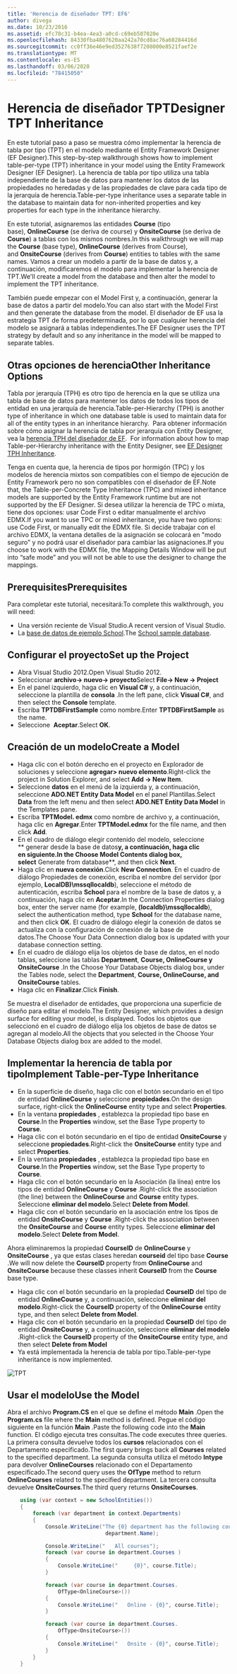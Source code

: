 ```yaml
---
title: 'Herencia de diseñador TPT: EF6'
author: divega
ms.date: 10/23/2016
ms.assetid: efc78c31-b4ea-4ea3-a0cd-c69eb507020e
ms.openlocfilehash: 84330fba4807620aa242a70cd8ac76a60284416d
ms.sourcegitcommit: cc0ff36e46e9ed3527638f7208000e8521faef2e
ms.translationtype: MT
ms.contentlocale: es-ES
ms.lasthandoff: 03/06/2020
ms.locfileid: "78415050"
---
```

# <a name="designer-tpt-inheritance"></a><span data-ttu-id="fbb00-102">Herencia de diseñador TPT</span><span class="sxs-lookup"><span data-stu-id="fbb00-102">Designer TPT Inheritance</span></span>
<span data-ttu-id="fbb00-103">En este tutorial paso a paso se muestra cómo implementar la herencia de tabla por tipo (TPT) en el modelo mediante el Entity Framework Designer (EF Designer).</span><span class="sxs-lookup"><span data-stu-id="fbb00-103">This step-by-step walkthrough shows how to implement table-per-type (TPT) inheritance in your model using the Entity Framework Designer (EF Designer).</span></span> <span data-ttu-id="fbb00-104">La herencia de tabla por tipo utiliza una tabla independiente de la base de datos para mantener los datos de las propiedades no heredadas y de las propiedades de clave para cada tipo de la jerarquía de herencia.</span><span class="sxs-lookup"><span data-stu-id="fbb00-104">Table-per-type inheritance uses a separate table in the database to maintain data for non-inherited properties and key properties for each type in the inheritance hierarchy.</span></span>

<span data-ttu-id="fbb00-105">En este tutorial, asignaremos las entidades **Course** (tipo base), **OnlineCourse** (se deriva de course) y **OnsiteCourse** (se deriva de **Course**) a tablas con los mismos nombres.</span><span class="sxs-lookup"><span data-stu-id="fbb00-105">In this walkthrough we will map the **Course** (base type), **OnlineCourse** (derives from Course), and **OnsiteCourse** (derives from **Course**) entities to tables with the same names.</span></span> <span data-ttu-id="fbb00-106">Vamos a crear un modelo a partir de la base de datos y, a continuación, modificaremos el modelo para implementar la herencia de TPT.</span><span class="sxs-lookup"><span data-stu-id="fbb00-106">We'll create a model from the database and then alter the model to implement the TPT inheritance.</span></span>

<span data-ttu-id="fbb00-107">También puede empezar con el Model First y, a continuación, generar la base de datos a partir del modelo.</span><span class="sxs-lookup"><span data-stu-id="fbb00-107">You can also start with the Model First and then generate the database from the model.</span></span> <span data-ttu-id="fbb00-108">El diseñador de EF usa la estrategia TPT de forma predeterminada, por lo que cualquier herencia del modelo se asignará a tablas independientes.</span><span class="sxs-lookup"><span data-stu-id="fbb00-108">The EF Designer uses the TPT strategy by default and so any inheritance in the model will be mapped to separate tables.</span></span>

## <a name="other-inheritance-options"></a><span data-ttu-id="fbb00-109">Otras opciones de herencia</span><span class="sxs-lookup"><span data-stu-id="fbb00-109">Other Inheritance Options</span></span>

<span data-ttu-id="fbb00-110">Tabla por jerarquía (TPH) es otro tipo de herencia en la que se utiliza una tabla de base de datos para mantener los datos de todos los tipos de entidad en una jerarquía de herencia.</span><span class="sxs-lookup"><span data-stu-id="fbb00-110">Table-per-Hierarchy (TPH) is another type of inheritance in which one database table is used to maintain data for all of the entity types in an inheritance hierarchy.</span></span><span data-ttu-id="fbb00-111">  Para obtener información sobre cómo asignar la herencia de tabla por jerarquía con Entity Designer, vea la [herencia TPH del diseñador de EF](~/ef6/modeling/designer/inheritance/tph.md).</span><span class="sxs-lookup"><span data-stu-id="fbb00-111">  For information about how to map Table-per-Hierarchy inheritance with the Entity Designer, see [EF Designer TPH Inheritance](~/ef6/modeling/designer/inheritance/tph.md).</span></span> 

<span data-ttu-id="fbb00-112">Tenga en cuenta que, la herencia de tipos por hormigón (TPC) y los modelos de herencia mixtos son compatibles con el tiempo de ejecución de Entity Framework pero no son compatibles con el diseñador de EF.</span><span class="sxs-lookup"><span data-stu-id="fbb00-112">Note that, the Table-per-Concrete Type Inheritance (TPC) and mixed inheritance models are supported by the Entity Framework runtime but are not supported by the EF Designer.</span></span> <span data-ttu-id="fbb00-113">Si desea utilizar la herencia de TPC o mixta, tiene dos opciones: usar Code First o editar manualmente el archivo EDMX.</span><span class="sxs-lookup"><span data-stu-id="fbb00-113">If you want to use TPC or mixed inheritance, you have two options: use Code First, or manually edit the EDMX file.</span></span> <span data-ttu-id="fbb00-114">Si decide trabajar con el archivo EDMX, la ventana detalles de la asignación se colocará en "modo seguro" y no podrá usar el diseñador para cambiar las asignaciones.</span><span class="sxs-lookup"><span data-stu-id="fbb00-114">If you choose to work with the EDMX file, the Mapping Details Window will be put into “safe mode” and you will not be able to use the designer to change the mappings.</span></span>

## <a name="prerequisites"></a><span data-ttu-id="fbb00-115">Prerequisites</span><span class="sxs-lookup"><span data-stu-id="fbb00-115">Prerequisites</span></span>

<span data-ttu-id="fbb00-116">Para completar este tutorial, necesitará:</span><span class="sxs-lookup"><span data-stu-id="fbb00-116">To complete this walkthrough, you will need:</span></span>

- <span data-ttu-id="fbb00-117">Una versión reciente de Visual Studio.</span><span class="sxs-lookup"><span data-stu-id="fbb00-117">A recent version of Visual Studio.</span></span>
- <span data-ttu-id="fbb00-118">La [base de datos de ejemplo School](~/ef6/resources/school-database.md).</span><span class="sxs-lookup"><span data-stu-id="fbb00-118">The [School sample database](~/ef6/resources/school-database.md).</span></span>

## <a name="set-up-the-project"></a><span data-ttu-id="fbb00-119">Configurar el proyecto</span><span class="sxs-lookup"><span data-stu-id="fbb00-119">Set up the Project</span></span>

-   <span data-ttu-id="fbb00-120">Abra Visual Studio 2012.</span><span class="sxs-lookup"><span data-stu-id="fbb00-120">Open Visual Studio 2012.</span></span>
-   <span data-ttu-id="fbb00-121">Seleccionar **archivo-&gt; nuevo-&gt; proyecto**</span><span class="sxs-lookup"><span data-stu-id="fbb00-121">Select **File-&gt; New -&gt; Project**</span></span>
-   <span data-ttu-id="fbb00-122">En el panel izquierdo, haga clic en **Visual C\#** y, a continuación, seleccione la plantilla de **consola** .</span><span class="sxs-lookup"><span data-stu-id="fbb00-122">In the left pane, click **Visual C\#**, and then select the **Console** template.</span></span>
-   <span data-ttu-id="fbb00-123">Escriba **TPTDBFirstSample** como nombre.</span><span class="sxs-lookup"><span data-stu-id="fbb00-123">Enter **TPTDBFirstSample** as the name.</span></span>
-   <span data-ttu-id="fbb00-124">Seleccione  **Aceptar**.</span><span class="sxs-lookup"><span data-stu-id="fbb00-124">Select **OK**.</span></span>

## <a name="create-a-model"></a><span data-ttu-id="fbb00-125">Creación de un modelo</span><span class="sxs-lookup"><span data-stu-id="fbb00-125">Create a Model</span></span>

-   <span data-ttu-id="fbb00-126">Haga clic con el botón derecho en el proyecto en Explorador de soluciones y seleccione **agregar&gt; nuevo elemento**.</span><span class="sxs-lookup"><span data-stu-id="fbb00-126">Right-click the project in Solution Explorer, and select **Add -&gt; New Item**.</span></span>
-   <span data-ttu-id="fbb00-127">Seleccione **datos** en el menú de la izquierda y, a continuación, seleccione **ADO.NET Entity Data Model** en el panel Plantillas.</span><span class="sxs-lookup"><span data-stu-id="fbb00-127">Select **Data** from the left menu and then select **ADO.NET Entity Data Model** in the Templates pane.</span></span>
-   <span data-ttu-id="fbb00-128">Escriba **TPTModel. edmx** como nombre de archivo y, a continuación, haga clic en **Agregar**.</span><span class="sxs-lookup"><span data-stu-id="fbb00-128">Enter **TPTModel.edmx** for the file name, and then click **Add**.</span></span>
-   <span data-ttu-id="fbb00-129">En el cuadro de diálogo elegir contenido del modelo, seleccione ** generar desde la base de datos**y, a continuación, haga clic en **siguiente**.</span><span class="sxs-lookup"><span data-stu-id="fbb00-129">In the Choose Model Contents dialog box, select** Generate from database**, and then click **Next**.</span></span>
-   <span data-ttu-id="fbb00-130">Haga clic en **nueva conexión**.</span><span class="sxs-lookup"><span data-stu-id="fbb00-130">Click **New Connection**.</span></span>
    <span data-ttu-id="fbb00-131">En el cuadro de diálogo Propiedades de conexión, escriba el nombre del servidor (por ejemplo, **LocalDB)\\mssqllocaldb**), seleccione el método de autenticación, escriba **School** para el nombre de la base de datos y, a continuación, haga clic en **Aceptar**.</span><span class="sxs-lookup"><span data-stu-id="fbb00-131">In the Connection Properties dialog box, enter the server name (for example, **(localdb)\\mssqllocaldb**), select the authentication method, type **School** for the database name, and then click **OK**.</span></span>
    <span data-ttu-id="fbb00-132">El cuadro de diálogo elegir la conexión de datos se actualiza con la configuración de conexión de la base de datos.</span><span class="sxs-lookup"><span data-stu-id="fbb00-132">The Choose Your Data Connection dialog box is updated with your database connection setting.</span></span>
-   <span data-ttu-id="fbb00-133">En el cuadro de diálogo elija los objetos de base de datos, en el nodo tablas, seleccione las tablas **Department**, **Course, OnlineCourse y OnsiteCourse** .</span><span class="sxs-lookup"><span data-stu-id="fbb00-133">In the Choose Your Database Objects dialog box, under the Tables node, select the **Department**, **Course, OnlineCourse, and OnsiteCourse** tables.</span></span>
-   <span data-ttu-id="fbb00-134">Haga clic en **Finalizar**.</span><span class="sxs-lookup"><span data-stu-id="fbb00-134">Click **Finish**.</span></span>

<span data-ttu-id="fbb00-135">Se muestra el diseñador de entidades, que proporciona una superficie de diseño para editar el modelo.</span><span class="sxs-lookup"><span data-stu-id="fbb00-135">The Entity Designer, which provides a design surface for editing your model, is displayed.</span></span> <span data-ttu-id="fbb00-136">Todos los objetos que seleccionó en el cuadro de diálogo elija los objetos de base de datos se agregan al modelo.</span><span class="sxs-lookup"><span data-stu-id="fbb00-136">All the objects that you selected in the Choose Your Database Objects dialog box are added to the model.</span></span>

## <a name="implement-table-per-type-inheritance"></a><span data-ttu-id="fbb00-137">Implementar la herencia de tabla por tipo</span><span class="sxs-lookup"><span data-stu-id="fbb00-137">Implement Table-per-Type Inheritance</span></span>

-   <span data-ttu-id="fbb00-138">En la superficie de diseño, haga clic con el botón secundario en el tipo de entidad **OnlineCourse** y seleccione **propiedades**.</span><span class="sxs-lookup"><span data-stu-id="fbb00-138">On the design surface, right-click the **OnlineCourse** entity type and select **Properties**.</span></span>
-   <span data-ttu-id="fbb00-139">En la ventana **propiedades** , establezca la propiedad tipo base en **Course**.</span><span class="sxs-lookup"><span data-stu-id="fbb00-139">In the **Properties** window, set the Base Type property to **Course**.</span></span>
-   <span data-ttu-id="fbb00-140">Haga clic con el botón secundario en el tipo de entidad **OnsiteCourse** y seleccione **propiedades**.</span><span class="sxs-lookup"><span data-stu-id="fbb00-140">Right-click the **OnsiteCourse** entity type and select **Properties**.</span></span>
-   <span data-ttu-id="fbb00-141">En la ventana **propiedades** , establezca la propiedad tipo base en **Course**.</span><span class="sxs-lookup"><span data-stu-id="fbb00-141">In the **Properties** window, set the Base Type property to **Course**.</span></span>
-   <span data-ttu-id="fbb00-142">Haga clic con el botón secundario en la Asociación (la línea) entre los tipos de entidad **OnlineCourse** y **Course** .</span><span class="sxs-lookup"><span data-stu-id="fbb00-142">Right-click the association (the line) between the **OnlineCourse** and **Course** entity types.</span></span>
    <span data-ttu-id="fbb00-143">Seleccione **eliminar del modelo**.</span><span class="sxs-lookup"><span data-stu-id="fbb00-143">Select **Delete from Model**.</span></span>
-   <span data-ttu-id="fbb00-144">Haga clic con el botón secundario en la asociación entre los tipos de entidad **OnsiteCourse** y **Course** .</span><span class="sxs-lookup"><span data-stu-id="fbb00-144">Right-click the association between the **OnsiteCourse** and **Course** entity types.</span></span>
    <span data-ttu-id="fbb00-145">Seleccione **eliminar del modelo**.</span><span class="sxs-lookup"><span data-stu-id="fbb00-145">Select **Delete from Model**.</span></span>

<span data-ttu-id="fbb00-146">Ahora eliminaremos la propiedad **CourseID** de **OnlineCourse** y **OnsiteCourse** , ya que estas clases heredan **courseid** del tipo base **Course** .</span><span class="sxs-lookup"><span data-stu-id="fbb00-146">We will now delete the **CourseID** property from **OnlineCourse** and **OnsiteCourse** because these classes inherit **CourseID** from the **Course** base type.</span></span>

-   <span data-ttu-id="fbb00-147">Haga clic con el botón secundario en la propiedad **CourseID** del tipo de entidad **OnlineCourse** y, a continuación, seleccione **eliminar del modelo**.</span><span class="sxs-lookup"><span data-stu-id="fbb00-147">Right-click the **CourseID** property of the **OnlineCourse** entity type, and then select **Delete from Model**.</span></span>
-   <span data-ttu-id="fbb00-148">Haga clic con el botón secundario en la propiedad **CourseID** del tipo de entidad **OnsiteCourse** y, a continuación, seleccione **eliminar del modelo** .</span><span class="sxs-lookup"><span data-stu-id="fbb00-148">Right-click the **CourseID** property of the **OnsiteCourse** entity type, and then select **Delete from Model**</span></span>
-   <span data-ttu-id="fbb00-149">Ya está implementada la herencia de tabla por tipo.</span><span class="sxs-lookup"><span data-stu-id="fbb00-149">Table-per-type inheritance is now implemented.</span></span>

![TPT](~/ef6/media/tpt.png)

## <a name="use-the-model"></a><span data-ttu-id="fbb00-151">Usar el modelo</span><span class="sxs-lookup"><span data-stu-id="fbb00-151">Use the Model</span></span>

<span data-ttu-id="fbb00-152">Abra el archivo **Program.CS** en el que se define el método **Main** .</span><span class="sxs-lookup"><span data-stu-id="fbb00-152">Open the **Program.cs** file where the **Main** method is defined.</span></span> <span data-ttu-id="fbb00-153">Pegue el código siguiente en la función **Main** .</span><span class="sxs-lookup"><span data-stu-id="fbb00-153">Paste the following code into the **Main** function.</span></span> <span data-ttu-id="fbb00-154">El código ejecuta tres consultas.</span><span class="sxs-lookup"><span data-stu-id="fbb00-154">The code executes three queries.</span></span> <span data-ttu-id="fbb00-155">La primera consulta devuelve todos los **cursos** relacionados con el Departamento especificado.</span><span class="sxs-lookup"><span data-stu-id="fbb00-155">The first query brings back all **Courses** related to the specified department.</span></span> <span data-ttu-id="fbb00-156">La segunda consulta utiliza el método **Intype** para devolver **OnlineCourses** relacionado con el Departamento especificado.</span><span class="sxs-lookup"><span data-stu-id="fbb00-156">The second query uses the **OfType** method to return **OnlineCourses** related to the specified department.</span></span> <span data-ttu-id="fbb00-157">La tercera consulta devuelve **OnsiteCourses**.</span><span class="sxs-lookup"><span data-stu-id="fbb00-157">The third query returns **OnsiteCourses**.</span></span>

``` csharp
    using (var context = new SchoolEntities())
    {
        foreach (var department in context.Departments)
        {
            Console.WriteLine("The {0} department has the following courses:",
                               department.Name);

            Console.WriteLine("   All courses");
            foreach (var course in department.Courses )
            {
                Console.WriteLine("     {0}", course.Title);
            }

            foreach (var course in department.Courses.
                OfType<OnlineCourse>())
            {
                Console.WriteLine("   Online - {0}", course.Title);
            }

            foreach (var course in department.Courses.
                OfType<OnsiteCourse>())
            {
                Console.WriteLine("   Onsite - {0}", course.Title);
            }
        }
    }
```
